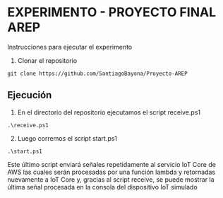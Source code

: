 # EXPERIMENTO - PROYECTO FINAL AREP

Instrucciones para ejecutar el experimento

1. Clonar el repositorio

```
git clone https://github.com/SantiagoBayona/Proyecto-AREP
```

## Ejecución

1. En el directorio del repositorio ejecutamos el script receive.ps1

```
.\receive.ps1
```

2. Luego corremos el script start.ps1

```
.\start.ps1
```

Este último script enviará señales repetidamente al servicio IoT Core de AWS las cuales serán procesadas por una función lambda y retornadas nuevamente a IoT Core y, gracias al script receive, se puede mostrar la última señal procesada en la consola del dispositivo IoT simulado
